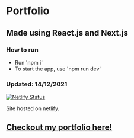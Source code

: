 # Portfolio 
## Made using React.js and Next.js
### How to run
- Run 'npm i'
- To start the app, use 'npm run dev'

### Updated: 14/12/2021  
[![Netlify Status](https://api.netlify.com/api/v1/badges/e42a2829-2624-40b1-bd2a-d4930b36b0dc/deploy-status)](https://app.netlify.com/sites/alensudec/deploys)  


Site hosted on netlify. 
## [Checkout my portfolio here!](http://alensudec.netlify.app)
